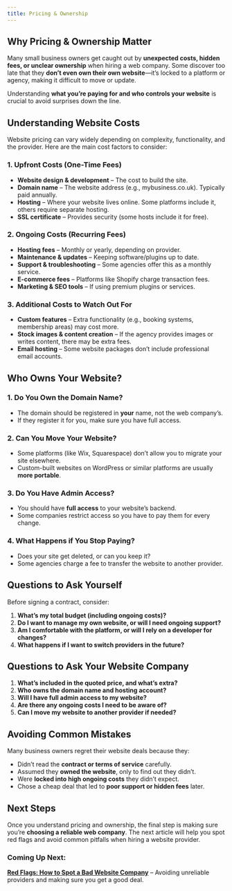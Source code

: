 ```yaml
---
title: Pricing & Ownership
---
```


## Why Pricing & Ownership Matter

Many small business owners get caught out by **unexpected costs, hidden fees,
or unclear ownership** when hiring a web company. Some discover too late that
they **don’t even own their own website**—it’s locked to a platform or agency,
making it difficult to move or update.

Understanding **what you’re paying for and who controls your website** is
crucial to avoid surprises down the line.

## Understanding Website Costs

Website pricing can vary widely depending on complexity, functionality, and
the provider. Here are the main cost factors to consider:

### **1. Upfront Costs (One-Time Fees)**

- **Website design & development** – The cost to build the site.
- **Domain name** – The website address (e.g., mybusiness.co.uk). Typically paid annually.
- **Hosting** – Where your website lives online. Some platforms include it, others require separate hosting.
- **SSL certificate** – Provides security (some hosts include it for free).

### **2. Ongoing Costs (Recurring Fees)**

- **Hosting fees** – Monthly or yearly, depending on provider.
- **Maintenance & updates** – Keeping software/plugins up to date.
- **Support & troubleshooting** – Some agencies offer this as a monthly service.
- **E-commerce fees** – Platforms like Shopify charge transaction fees.
- **Marketing & SEO tools** – If using premium plugins or services.

### **3. Additional Costs to Watch Out For**

- **Custom features** – Extra functionality (e.g., booking systems, membership areas) may cost more.
- **Stock images & content creation** – If the agency provides images or writes content, there may be extra fees.
- **Email hosting** – Some website packages don’t include professional email accounts.

## Who Owns Your Website?

### **1. Do You Own the Domain Name?**

- The domain should be registered in **your** name, not the web company’s.
- If they register it for you, make sure you have full access.

### **2. Can You Move Your Website?**

- Some platforms (like Wix, Squarespace) don’t allow you to migrate your site elsewhere.
- Custom-built websites on WordPress or similar platforms are usually **more portable**.

### **3. Do You Have Admin Access?**

- You should have **full access** to your website’s backend.
- Some companies restrict access so you have to pay them for every change.

### **4. What Happens if You Stop Paying?**

- Does your site get deleted, or can you keep it?
- Some agencies charge a fee to transfer the website to another provider.

## Questions to Ask Yourself

Before signing a contract, consider:

1. **What’s my total budget (including ongoing costs)?**
2. **Do I want to manage my own website, or will I need ongoing support?**
3. **Am I comfortable with the platform, or will I rely on a developer for changes?**
4. **What happens if I want to switch providers in the future?**

## Questions to Ask Your Website Company

1. **What’s included in the quoted price, and what’s extra?**
2. **Who owns the domain name and hosting account?**
3. **Will I have full admin access to my website?**
4. **Are there any ongoing costs I need to be aware of?**
5. **Can I move my website to another provider if needed?**

## Avoiding Common Mistakes

Many business owners regret their website deals because they:

- Didn’t read the **contract or terms of service** carefully.
- Assumed they **owned the website**, only to find out they didn’t.
- Were **locked into high ongoing costs** they didn’t expect.
- Chose a cheap deal that led to **poor support or hidden fees** later.

## Next Steps

Once you understand pricing and ownership, the final step is making sure
you’re **choosing a reliable web company**. The next article will help you
spot red flags and avoid common pitfalls when hiring a website provider.

### Coming Up Next:

**[Red Flags: How to Spot a Bad Website Company](../redflags/)** – Avoiding
unreliable providers and making sure you get a good deal.
